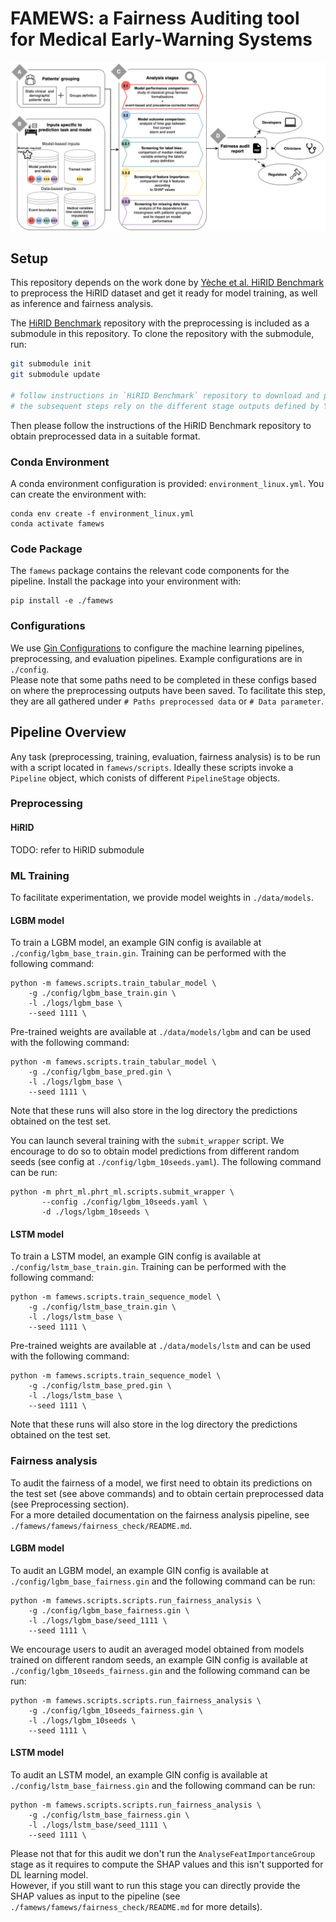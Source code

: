 
# FAMEWS: a Fairness Auditing tool for Medical Early-Warning Systems

![FAMEWS Workflow](./data/figures/summary_tool_paper.png)

## Setup

This repository depends on the work done by [Yèche et al. HiRID Benchmark](https://github.com/ratschlab/HIRID-ICU-Benchmark)
to preprocess the HiRID dataset and get it ready for model training, as well as inference and fairness analysis.

The [HiRID Benchmark](https://github.com/ratschlab/HIRID-ICU-Benchmark) repository with the preprocessing is included as a submodule in this repository. To clone the repository with the submodule, run:

```bash
git submodule init
git submodule update

# follow instructions in `HiRID Benchmark` repository to download and preprocess the dataset
# the subsequent steps rely on the different stage outputs defined by Yèche et al.
```

Then please follow the instructions of the HiRID Benchmark repository to obtain preprocessed data in a suitable format.

### Conda Environment

A conda environment configuration is provided: `environment_linux.yml`. You can create 
the environment with:
```
conda env create -f environment_linux.yml
conda activate famews
```

### Code Package

The `famews` package contains the relevant code components
for the pipeline. Install the package into your environment
with:
```
pip install -e ./famews
```

### Configurations

We use [Gin Configurations](https://github.com/google/gin-config/tags) to configure the
machine learning pipelines, preprocessing, and evaluation pipelines. Example configurations are in `./config`.  
Please note that some paths need to be completed in these configs based on where the preprocessing outputs have been saved.
To facilitate this step, they are all gathered under `# Paths preprocessed data` or `# Data parameter`.

## Pipeline Overview

Any task (preprocessing, training, evaluation, fairness analysis) is to be run with a script located in
`famews/scripts`. Ideally these scripts invoke a `Pipeline` object, which conists of different
`PipelineStage` objects.

### Preprocessing
 
#### HiRID

TODO: refer to HiRID submodule

### ML Training

To facilitate experimentation, we provide model weights in `./data/models`.

#### LGBM model
To train a LGBM model, an example GIN config is available at `./config/lgbm_base_train.gin`.
Training can be performed with the following command:
```
python -m famews.scripts.train_tabular_model \
    -g ./config/lgbm_base_train.gin \
    -l ./logs/lgbm_base \
    --seed 1111 \
```

Pre-trained weights are available at `./data/models/lgbm` and can be used with the following command:
```
python -m famews.scripts.train_tabular_model \
    -g ./config/lgbm_base_pred.gin \
    -l ./logs/lgbm_base \
    --seed 1111 \
```
Note that these runs will also store in the log directory the predictions obtained on the test set.

You can launch several training with the `submit_wrapper` script. We encourage to do so to obtain model predictions from different random seeds (see config at `./config/lgbm_10seeds.yaml`).
The following command can be run:
```
python -m phrt_ml.phrt_ml.scripts.submit_wrapper \
       --config ./config/lgbm_10seeds.yaml \
       -d ./logs/lgbm_10seeds \
```

#### LSTM model
To train a LSTM model, an example GIN config is available at `./config/lstm_base_train.gin`.
Training can be performed with the following command:
```
python -m famews.scripts.train_sequence_model \
    -g ./config/lstm_base_train.gin \
    -l ./logs/lstm_base \
    --seed 1111 \
```

Pre-trained weights are available at `./data/models/lstm` and can be used with the following command:
```
python -m famews.scripts.train_sequence_model \
    -g ./config/lstm_base_pred.gin \
    -l ./logs/lstm_base \
    --seed 1111 \
```
Note that these runs will also store in the log directory the predictions obtained on the test set.

### Fairness analysis
To audit the fairness of a model, we first need to obtain its predictions on the test set (see above commands) and to obtain certain preprocessed data (see Preprocessing section).  
For a more detailed documentation on the fairness analysis pipeline, see `./famews/famews/fairness_check/README.md`.
#### LGBM model
To audit an LGBM model, an example GIN config is available at `./config/lgbm_base_fairness.gin` and the following command can be run:
```
python -m famews.scripts.scripts.run_fairness_analysis \
    -g ./config/lgbm_base_fairness.gin \
    -l ./logs/lgbm_base/seed_1111 \
    --seed 1111 \
```

We encourage users to audit an averaged model obtained from models trained on different random seeds, an example GIN config is available at `./config/lgbm_10seeds_fairness.gin` and the following command can be run:
```
python -m famews.scripts.scripts.run_fairness_analysis \
    -g ./config/lgbm_10seeds_fairness.gin \
    -l ./logs/lgbm_10seeds \
    --seed 1111 \
```

#### LSTM model
To audit an LSTM model, an example GIN config is available at `./config/lstm_base_fairness.gin` and the following command can be run:
```
python -m famews.scripts.scripts.run_fairness_analysis \
    -g ./config/lstm_base_fairness.gin \
    -l ./logs/lstm_base/seed_1111 \
    --seed 1111 \
```
Please not that for this audit we don't run the `AnalyseFeatImportanceGroup` stage as it requires to compute the SHAP values and this isn't supported for DL learning model.  
However, if you still want to run this stage you can directly provide the SHAP values as input to the pipeline (see `./famews/famews/fairness_check/README.md` for more details).



